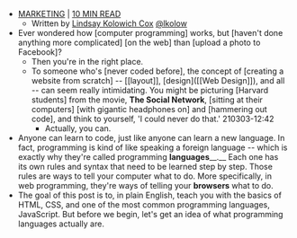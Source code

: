 - [MARKETING](https://blog.hubspot.com/marketing) | [10 MIN READ](https://blog.hubspot.com/marketing/web-design-html-css-javascript)
    - Written by [Lindsay Kolowich Cox](https://blog.hubspot.com/marketing/author/lindsay-kolowich) [@lkolow](https://twitter.com/lkolow)
- Ever wondered how [computer programming] works, but [haven't done anything more complicated] [on the web] than [upload a photo to Facebook]?
    - Then you're in the right place.
    - To someone who's [never coded before], the concept of [creating a website from scratch] -- [[layout]], [design]([[Web Design]]), and all -- can seem really intimidating. You might be picturing [Harvard students] from the movie, __The Social Network__, [sitting at their computers] [with gigantic headphones on] and [hammering out code], and think to yourself, 'I could never do that.'
210303-12:42
        - Actually, you can.
- Anyone can learn to code, just like anyone can learn a new language. In fact, programming is kind of like speaking a foreign language -- which is exactly why they're called programming __languages____.__ Each one has its own rules and syntax that need to be learned step by step. Those rules are ways to tell your computer what to do. More specifically, in web programming, they're ways of telling your __browsers__ what to do.
- The goal of this post is to, in plain English, teach you with the basics of HTML, CSS, and one of the most common programming languages, JavaScript. But before we begin, let's get an idea of what programming languages actually are.

